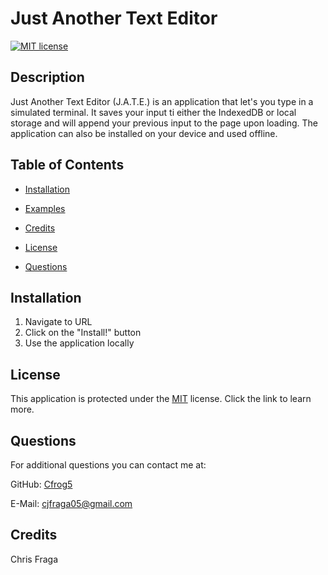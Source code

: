 # Just Another Text Editor
  [![MIT license](https://img.shields.io/badge/License-mit-blue.svg)](https://opensource.org/license/mit/)
  ## Description
  Just Another Text Editor (J.A.T.E.) is an application that let's you type in a simulated terminal. It saves your input ti either the IndexedDB or local storage and will append your previous input to the page upon loading. The application can also be installed on your device and used offline.

  ## Table of Contents
  - [Installation](#installation)

  - [Examples](#examples)

  - [Credits](#credits)

  - [License](#license)

  - [Questions](#questions)

  ## Installation
  1. Navigate to URL
  2. Click on the "Install!" button 
  3. Use the application locally


  ## License
  This application is protected under the [MIT](https://opensource.org/license/mit/) license. Click the link to learn more.

  ## Questions
  For additional questions you can contact me at:

  GitHub: [Cfrog5](https://github.com/Cfrog5)

  E-Mail: [cjfraga05@gmail.com](mailto:cjfraga05@gmail.com)
  ## Credits
  Chris Fraga
